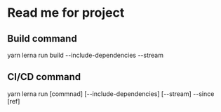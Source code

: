 # Read me for project

## Build command

yarn lerna run build --include-dependencies --stream

## CI/CD command

yarn lerna run [commnad] [--include-dependencies] [--stream] --since [ref]
